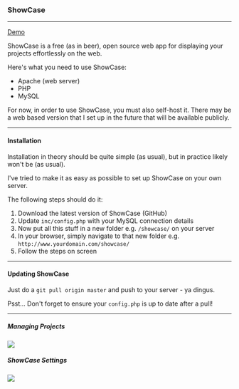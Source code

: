 ### ShowCase
---

[Demo](http://www.shanehoban.com/showcase/)

ShowCase is a free (as in beer), open source web app for displaying your projects effortlessly on the web.

Here's what you need to use ShowCase:

- Apache (web server)
- PHP
- MySQL

For now, in order to use ShowCase, you must also self-host it. There may be a web based version that I set up in the future that will be available publicly.

---

#### Installation

Installation in theory should be quite simple (as usual), but in practice likely won't be (as usual).

I've tried to make it as easy as possible to set up ShowCase on your own server.

The following steps should do it:

1. Download the latest version of ShowCase (GitHub)
2. Update `inc/config.php` with your MySQL connection details
3. Now put all this stuff in a new folder e.g. `/showcase/` on your server
4. In your browser, simply navigate to that new folder
  e.g. `http://www.yourdomain.com/showcase/`
5. Follow the steps on screen

---

#### Updating ShowCase

Just do a `git pull origin master` and push to your server - ya dingus.

Psst... Don't forget to ensure your `config.php` is up to date after a pull!

---

##### Managing Projects

![](http://i.imgur.com/v86oT7t.png)

##### ShowCase Settings

![](http://i.imgur.com/Sb5zphX.png)
